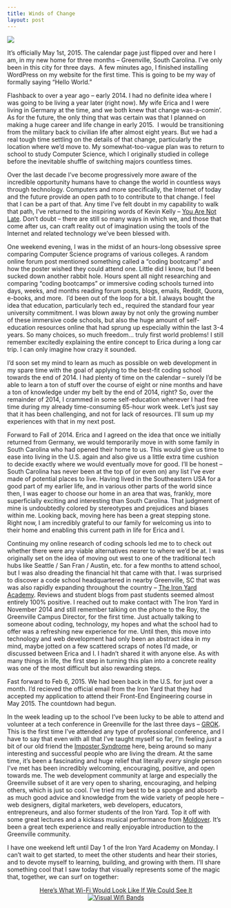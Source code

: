 ```yaml
---
title: Winds of Change
layout: post
---
```


<img class="centered-image" src="/blog/images/sardiniasky.jpg">

It&#8217;s officially May 1st, 2015. The calendar page just flipped over and here I am, in my new home for three months &#8211; Greenville, South Carolina. I&#8217;ve only been in this city for three days.  A few minutes ago, I finished installing WordPress on my website for the first time. This is going to be my way of formally saying &#8220;Hello World.&#8221;

Flashback to over a year ago &#8211; early 2014. I had no definite idea where I was going to be living a year later (right now). My wife Erica and I were living in Germany at the time, and we both knew that change was-a-comin&#8217;. As for the future, the only thing that was certain was that I planned on making a huge career and life change in early 2015.  I would be transitioning from the military back to civilian life after almost eight years. But we had a real tough time settling on the details of that change, particularly the location where we&#8217;d move to. My somewhat-too-vague plan was to return to school to study Computer Science, which I originally studied in college before the inevitable shuffle of switching majors countless times.

Over the last decade I&#8217;ve become progressively more aware of the incredible opportunity humans have to change the world in countless ways through technology. Computers and more specifically, the Internet of today and the future provide an open path to to contribute to that change. I feel that I can be a part of that. Any time I&#8217;ve felt doubt in my capability to walk that path, I&#8217;ve returned to the inspiring words of Kevin Kelly &#8211; <a href="http://kk.org/thetechnium/2014/08/you-are-not-late/" target="_blank">You Are Not Late</a>. Don&#8217;t doubt &#8211; there are still so many ways in which we, and those that come after us, can craft reality out of imagination using the tools of the Internet and related technology we&#8217;ve been blessed with.

One weekend evening, I was in the midst of an hours-long obsessive spree comparing Computer Science programs of various colleges. A random online forum post mentioned something called a &#8220;coding bootcamp&#8221; and how the poster wished they could attend one. Little did I know, but I&#8217;d been sucked down another rabbit hole. Hours spent all night researching and comparing &#8220;coding bootcamps&#8221; or immersive coding schools turned into days, weeks, and months reading forum posts, blogs, emails, Reddit, Quora, e-books, and more.  I&#8217;d been out of the loop for a bit. I always bought the idea that education, particularly tech ed., required the standard four year university commitment. I was blown away by not only the growing number of these immersive code schools, but also the huge amount of self-education resources online that had sprung up especially within the last 3-4 years. So many choices, so much freedom&#8230; truly first world problems! I still remember excitedly explaining the entire concept to Erica during a long car trip. I can only imagine how crazy it sounded.

I&#8217;d soon set my mind to learn as much as possible on web development in my spare time with the goal of applying to the best-fit coding school towards the end of 2014. I had plenty of time on the calendar &#8211; surely I&#8217;d be able to learn a ton of stuff over the course of eight or nine months and have a ton of knowledge under my belt by the end of 2014, right? So, over the remainder of 2014, I crammed in some self-education whenever I had free time during my already time-consuming 65-hour work week. Let&#8217;s just say that it has been challenging, and not for lack of resources. I&#8217;ll sum up my experiences with that in my next post.

Forward to Fall of 2014. Erica and I agreed on the idea that once we initially returned from Germany, we would temporarily move in with some family in South Carolina who had opened their home to us. This would give us time to ease into living in the U.S. again and also give us a little extra time cushion to decide exactly where we would eventually move for good. I&#8217;ll be honest &#8211; South Carolina has never been at the top of (or even on) any list I&#8217;ve ever made of potential places to live. Having lived in the Southeastern USA for a good part of my earlier life, and in various other parts of the world since then, I was eager to choose our home in an area that was, frankly, more superficially exciting and interesting than South Carolina. That judgment of mine is undoubtedly colored by stereotypes and prejudices and biases within me. Looking back, moving here has been a great stepping stone. Right now, I am incredibly grateful to our family for welcoming us into to their home and enabling this current path in life for Erica and I.

Continuing my online research of coding schools led me to to check out whether there were any viable alternatives nearer to where we&#8217;d be at. I was originally set on the idea of moving out west to one of the traditional tech hubs like Seattle / San Fran / Austin, etc. for a few months to attend school, but I was also dreading the financial hit that came with that. I was surprised to discover a code school headquartered in nearby Greenville, SC that was was also rapidly expanding throughout the country &#8211; <a href="http://theironyard.com/" target="_blank">The Iron Yard Academy</a>. Reviews and student blogs from past students seemed almost entirely 100% positive. I reached out to make contact with The Iron Yard in November 2014 and still remember talking on the phone to the Roy, the Greenville Campus Director, for the first time. Just actually talking to someone about coding, technology, my hopes and what the school had to offer was a refreshing new experience for me. Until then, this move into technology and web development had only been an abstract idea in my mind, maybe jotted on a few scattered scraps of notes I&#8217;d made, or discussed between Erica and I. I hadn&#8217;t shared it with anyone else. As with many things in life, the first step in turning this plan into a concrete reality was one of the most difficult but also rewarding steps.

Fast forward to Feb 6, 2015. We had been back in the U.S. for just over a month. I&#8217;d recieved the official email from the Iron Yard that they had accepted my application to attend their Front-End Engineering course in May 2015. The countdown had begun.

In the week leading up to the school I&#8217;ve been lucky to be able to attend and volunteer at a tech conference in Greenville for the last three days &#8211; <a href="http://greenvillegrok.com/" target="_blank">GROK</a>. This is the first time I&#8217;ve attended any type of professional conference, and I have to say that even with all that I&#8217;ve taught myself so far, I&#8217;m feeling *just* a bit of our old friend the <a href="http://lifehacker.com/5928639/feel-like-youre-faking-it-that-might-not-be-a-bad-thing" target="_blank">Imposter Syndrome</a> here, being around so many interesting and successful people who are living the dream. At the same time, it&#8217;s been a fascinating and huge relief that literally *every* single person I&#8217;ve met has been incredibly welcoming, encouraging, positive, and open towards me. The web development community at large and especially the Greenville subset of it are very open to sharing, encouraging, and helping others, which is just so cool. I&#8217;ve tried my best to be a sponge and absorb as much good advice and knowledge from the wide variety of people here &#8211; web designers, digital marketers, web developers, educators, entrepreneurs, and also former students of the Iron Yard. Top it off with some great lectures and a kickass musical performance from <a href="http://www.moldover.com" target="_blank">Moldover</a>. It&#8217;s been a great tech experience and really enjoyable introduction to the Greenville community.

I have one weekend left until Day 1 of the Iron Yard Academy on Monday. I can&#8217;t wait to get started, to meet the other students and hear their stories, and to devote myself to learning, building, and growing with them. I&#8217;ll share something cool that I saw today that visually represents some of the magic that, together, we can surf on together:

<p style="text-align: center;">
  <a href="http://motherboard.vice.com/blog/this-is-what-wi-fi-would-look-like-if-we-could-see-it" target="_blank">Here&#8217;s What Wi-Fi Would Look Like If We Could See It</a><br /> <a href="http://motherboard.vice.com/blog/this-is-what-wi-fi-would-look-like-if-we-could-see-it"><img class="aligncenter" src="http://i0.wp.com/assets2.motherboard.tv/content-images/contentimage/no-slug/9152157bfcd46d9eb71768d15e218fa5.jpg?resize=660%2C440" alt="Visual Wifi Bands" data-recalc-dims="1" /></a>
</p>
